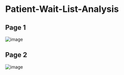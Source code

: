 # Patient-Wait-List-Analysis
## Page 1 
![image](https://github.com/charliethomasct82/Patient-Wait-List-Analysis/assets/93368865/d30a6cd0-0cd9-49cc-aae7-81ebfbed9796)

## Page 2 
![image](https://github.com/charliethomasct82/Patient-Wait-List-Analysis/assets/93368865/76465020-950a-4262-a2bd-19ef8497353d)



